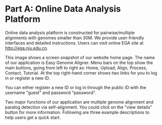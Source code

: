 # Part A: Online Data Analysis Platform

Online data analysis platform is constructed for pairwise/multiple alignments with genomes smaller than 30M. We provide user-friendly interfaces and detailed instructions. Users can visit online EGA site at http://ega.nju.edu.cn.

This image shows a screen snapshot of our website home page. The name of our application is Easy Genome Aligner. Menu bars on the top show the main buttons, going from left to right as: Home, Upload, Align, Process, Contact, Tutorial. At the top right-hand corner shows two links for you to log in or register a new ID. 

You can either register a new ID or log in through the public ID with the username "guest" and password "password".

Two major functions of our application are multiple genome alignment and paralog detection via self-alignment. You could click on the “view details” button for more information. Following are three example descriptions to help users get a quick start.
